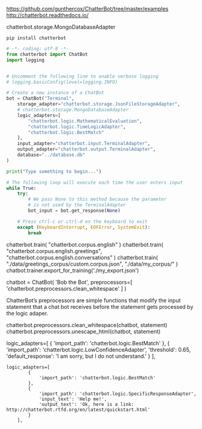 https://github.com/gunthercox/ChatterBot/tree/master/examples
http://chatterbot.readthedocs.io/

chatterbot.storage.MongoDatabaseAdapter
``` shell
pip install chatterbot
```
``` py
# -*- coding: utf-8 -*-
from chatterbot import ChatBot
import logging


# Uncomment the following line to enable verbose logging
# logging.basicConfig(level=logging.INFO)

# Create a new instance of a ChatBot
bot = ChatBot("Terminal",
    storage_adapter="chatterbot.storage.JsonFileStorageAdapter",
    # chatterbot.storage.MongoDatabaseAdapter
    logic_adapters=[
        "chatterbot.logic.MathematicalEvaluation",
        "chatterbot.logic.TimeLogicAdapter",
        "chatterbot.logic.BestMatch"
    ],
    input_adapter="chatterbot.input.TerminalAdapter",
    output_adapter="chatterbot.output.TerminalAdapter",
    database="../database.db"
)

print("Type something to begin...")

# The following loop will execute each time the user enters input
while True:
    try:
        # We pass None to this method because the parameter
        # is not used by the TerminalAdapter
        bot_input = bot.get_response(None)

    # Press ctrl-c or ctrl-d on the keyboard to exit
    except (KeyboardInterrupt, EOFError, SystemExit):
        break
```

chatterbot.train(
    "chatterbot.corpus.english"
)
chatterbot.train(
    "chatterbot.corpus.english.greetings",
    "chatterbot.corpus.english.conversations"
)
chatterbot.train(
    "./data/greetings_corpus/custom.corpus.json",
    "./data/my_corpus/"
)
chatbot.trainer.export_for_training('./my_export.json')


chatbot = ChatBot(
    'Bob the Bot',
    preprocessors=[
        'chatterbot.preprocessors.clean_whitespace'
    ]
)

ChatterBot’s preprocessors are simple functions that modify the input statement that a chat bot receives before the statement gets processed by the logic adaper.

chatterbot.preprocessors.clean_whitespace(chatbot, statement)
chatterbot.preprocessors.unescape_html(chatbot, statement)




logic_adapters=[
        {
            'import_path': 'chatterbot.logic.BestMatch'
        },
        {
            'import_path': 'chatterbot.logic.LowConfidenceAdapter',
            'threshold': 0.65,
            'default_response': 'I am sorry, but I do not understand.'
        }
    ],


    logic_adapters=[
            {
                'import_path': 'chatterbot.logic.BestMatch'
            },
            {
                'import_path': 'chatterbot.logic.SpecificResponseAdapter',
                'input_text': 'Help me!',
                'output_text': 'Ok, here is a link: http://chatterbot.rtfd.org/en/latest/quickstart.html'
            }
        ],
